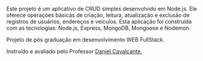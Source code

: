 <p>Este projeto é um aplicativo de CRUD simples desenvolvido em Node.js. Ele oferece operações básicas de criação, leitura, atualização e exclusão de registros de usuários, endereços e veículos. Esta aplicação foi construída com as tecnologias: Node.js, Express, MongoDB, Mongoose e Nodemon.</p>
<p></p>Projeto de pós graduação em desenvolvimento WEB FullStack.</p>

Instruído e avaliado pelo Professor [Daniel Cavalcante.](https://www.linkedin.com/in/thyagomaia/)
